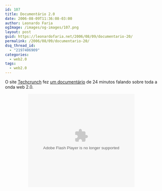```yaml
---
id: 107
title: Documentário 2.0
date: 2006-08-09T11:36:08-03:00
author: Leonardo Faria
ogImage: /images/og-images/107.png
layout: post
guid: https://leonardofaria.net/2006/08/09/documentario-20/
permalink: /2006/08/09/documentario-20/
dsq_thread_id:
  - "2197406909"
categories:
  - web2.0
tags:
  - web2.0
---
```

O site [Techcrunch](http://www.techcrunch.com/) fez [um documentário](http://www.techcrunch.com/2006/08/08/web-20-the-24-minute-documentary/) de 24 minutos falando sobre toda a onda web 2.0.

<center>
  <embed width="352" height="308" type="application/x-shockwave-flash" src="http://s108.photobucket.com/player.swf?file=http://vid108.photobucket.com/albums/n38/milener2/Web2-0_24mins.flv">
  </embed>
</center>
